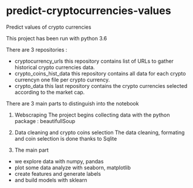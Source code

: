 # predict-cryptocurrencies-values
Predict values of crypto currencies

This project has been run with python 3.6

There are 3 repositories :
- cryptocurrency_urls
this repository contains list of URLs to gather historical crypto currencies data.
- crypto_coins_hist_data
this repository contains all data for each crypto currencyn one file per crypto currency.
- crypto_data
this last repository contains the crypto currencies selected according to the market cap.

There are 3 main parts to distinguish into the notebook
1) Webscraping 
The project begins collecting data with the python package : beautifullSoup

2) Data cleaning and crypto coins selection
The data cleaning, formating and coin selection is done thanks to Sqlite

3) The main part
- we explore data with numpy, pandas
- plot some data analyze with seaborn, matplotlib
- create features and generate labels
- and build models with sklearn
